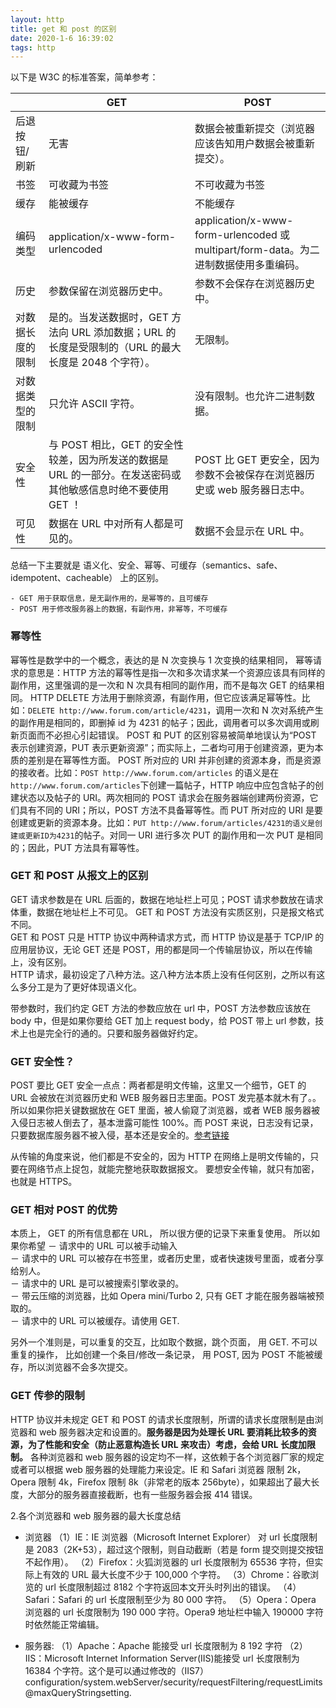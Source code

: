 ```yaml
---
layout: http
title: get 和 post 的区别
date: 2020-1-6 16:39:02
tags: http
---
```


以下是 W3C 的标准答案，简单参考：

<!-- <img src='/images/defer_w3c_getpost.png' width="90%" height="90%"> -->

|                  | GET                                                                                                          | POST                                                                                 |
| ---------------- | ------------------------------------------------------------------------------------------------------------ | ------------------------------------------------------------------------------------ |
| 后退按钮/刷新    | 无害                                                                                                         | 数据会被重新提交（浏览器应该告知用户数据会被重新提交）。                             |
| 书签             | 可收藏为书签                                                                                                 | 不可收藏为书签                                                                       |
| 缓存             | 能被缓存                                                                                                     | 不能缓存                                                                             |
| 编码类型         | application/x-www-form-urlencoded                                                                            | application/x-www-form-urlencoded 或 multipart/form-data。为二进制数据使用多重编码。 |
| 历史             | 参数保留在浏览器历史中。                                                                                     | 参数不会保存在浏览器历史中。                                                         |
| 对数据长度的限制 | 是的。当发送数据时，GET 方法向 URL 添加数据；URL 的长度是受限制的（URL 的最大长度是 2048 个字符）。          | 无限制。                                                                             |
| 对数据类型的限制 | 只允许 ASCII 字符。                                                                                          | 没有限制。也允许二进制数据。                                                         |
| 安全性           | 与 POST 相比，GET 的安全性较差，因为所发送的数据是 URL 的一部分。在发送密码或其他敏感信息时绝不要使用 GET ！ | POST 比 GET 更安全，因为参数不会被保存在浏览器历史或 web 服务器日志中。              |
| 可见性           | 数据在 URL 中对所有人都是可见的。                                                                            | 数据不会显示在 URL 中。                                                              |

总结一下主要就是 语义化、安全、幂等、可缓存（semantics、safe、idempotent、cacheable） 上的区别。

    - GET 用于获取信息，是无副作用的，是幂等的，且可缓存
    - POST 用于修改服务器上的数据，有副作用，非幂等，不可缓存

### 幂等性

幂等性是数学中的一个概念，表达的是 N 次变换与 1 次变换的结果相同，
幂等请求的意思是：HTTP 方法的幂等性是指一次和多次请求某一个资源应该具有同样的副作用，这里强调的是一次和 N 次具有相同的副作用，而不是每次 GET 的结果相同。
HTTP DELETE 方法用于删除资源，有副作用，但它应该满足幂等性。比如：`DELETE http://www.forum.com/article/4231`，调用一次和 N 次对系统产生的副作用是相同的，即删掉 id 为 4231 的帖子；因此，调用者可以多次调用或刷新页面而不必担心引起错误。
POST 和 PUT 的区别容易被简单地误认为“POST 表示创建资源，PUT 表示更新资源”；而实际上，二者均可用于创建资源，更为本质的差别是在幂等性方面。
POST 所对应的 URI 并非创建的资源本身，而是资源的接收者。比如：`POST http://www.forum.com/articles` 的语义是在`http://www.forum.com/articles`下创建一篇帖子，HTTP 响应中应包含帖子的创建状态以及帖子的 URI。两次相同的 POST 请求会在服务器端创建两份资源，它们具有不同的 URI；所以，POST 方法不具备幂等性。而 PUT 所对应的 URI 是要创建或更新的资源本身。比如：`PUT http://www.forum/articles/4231的语义是创建或更新ID为4231`的帖子。对同一 URI 进行多次 PUT 的副作用和一次 PUT 是相同的；因此，PUT 方法具有幂等性。

### GET 和 POST 从报文上的区别

GET 请求参数是在 URL 后面的，数据在地址栏上可见；POST 请求参数放在请求体重，数据在地址栏上不可见。
GET 和 POST 方法没有实质区别，只是报文格式不同。  
GET 和 POST 只是 HTTP 协议中两种请求方式，而 HTTP 协议是基于 TCP/IP 的应用层协议，无论 GET 还是 POST，用的都是同一个传输层协议，所以在传输上，没有区别。  
HTTP 请求，最初设定了八种方法。这八种方法本质上没有任何区别，之所以有这么多分工是为了更好体现语义化。

带参数时，我们约定 GET 方法的参数应放在 url 中，POST 方法参数应该放在 body 中，但是如果你要给 GET 加上 request body，给 POST 带上 url 参数，技术上也是完全行的通的。只要和服务器做好约定。

### GET 安全性？

POST 要比 GET 安全一点点：两者都是明文传输，这里又一个细节，GET 的 URL 会被放在浏览器历史和 WEB 服务器日志里面。POST 发完基本就木有了。。所以如果你把关键数据放在 GET 里面，被人偷窥了浏览器，或者 WEB 服务器被入侵日志被人倒去了，基本泄露可能性 100%。而 POST 来说，日志没有记录，只要数据库服务器不被入侵，基本还是安全的。[参考链接](https://www.zhihu.com/question/31640769/answer/52824098)

从传输的角度来说，他们都是不安全的，因为 HTTP 在网络上是明文传输的，只要在网络节点上捉包，就能完整地获取数据报文。
要想安全传输，就只有加密，也就是 HTTPS。

### GET 相对 POST 的优势

本质上， GET 的所有信息都在 URL， 所以很方便的记录下来重复使用。
所以如果你希望
－ 请求中的 URL 可以被手动输入  
－ 请求中的 URL 可以被存在书签里，或者历史里，或者快速拨号里面，或者分享给别人。  
－ 请求中的 URL 是可以被搜索引擎收录的。  
－ 带云压缩的浏览器，比如 Opera mini/Turbo 2, 只有 GET 才能在服务器端被预取的。  
－ 请求中的 URL 可以被缓存。请使用 GET.

另外一个准则是，可以重复的交互，比如取个数据，跳个页面， 用 GET.
不可以重复的操作， 比如创建一个条目/修改一条记录， 用 POST, 因为 POST 不能被缓存，所以浏览器不会多次提交。

### GET 传参的限制

HTTP 协议并未规定 GET 和 POST 的请求长度限制，所谓的请求长度限制是由浏览器和 web 服务器决定和设置的。**服务器是因为处理长 URL 要消耗比较多的资源，为了性能和安全（防止恶意构造长 URL 来攻击）考虑，会给 URL 长度加限制。** 各种浏览器和 web 服务器的设定均不一样，这依赖于各个浏览器厂家的规定或者可以根据 web 服务器的处理能力来设定。IE 和 Safari 浏览器 限制 2k，Opera 限制 4k，Firefox 限制 8k（非常老的版本 256byte），如果超出了最大长度，大部分的服务器直接截断，也有一些服务器会报 414 错误。

2.各个浏览器和 web 服务器的最大长度总结

- 浏览器
  （1）IE：IE 浏览器（Microsoft Internet Explorer） 对 url 长度限制是 2083（2K+53），超过这个限制，则自动截断（若是 form 提交则提交按钮不起作用）。
  （2）Firefox：火狐浏览器的 url 长度限制为 65536 字符，但实际上有效的 URL 最大长度不少于 100,000 个字符。
  （3）Chrome：谷歌浏览的 url 长度限制超过 8182 个字符返回本文开头时列出的错误。
  （4）Safari：Safari 的 url 长度限制至少为 80 000 字符。
  （5）Opera：Opera 浏览器的 url 长度限制为 190 000 字符。Opera9 地址栏中输入 190000 字符时依然能正常编辑。

- 服务器:
  （1）Apache：Apache 能接受 url 长度限制为 8 192 字符
  （2）IIS：Microsoft Internet Information Server(IIS)能接受 url 长度限制为 16384 个字符。这个是可以通过修改的（IIS7）
  configuration/system.webServer/security/requestFiltering/requestLimits@maxQueryStringsetting.
